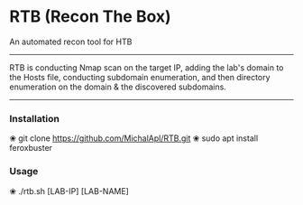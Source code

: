 # RTB (Recon The Box)
An automated recon tool for HTB

****

RTB is conducting Nmap scan on the target IP, adding the lab's domain to the Hosts file, conducting subdomain enumeration, and then directory enumeration on the domain & the discovered subdomains.

****

### Installation
❀ git clone https://github.com/MichalApl/RTB.git
❀ sudo apt install feroxbuster

### Usage
❀ ./rtb.sh [LAB-IP] [LAB-NAME]


